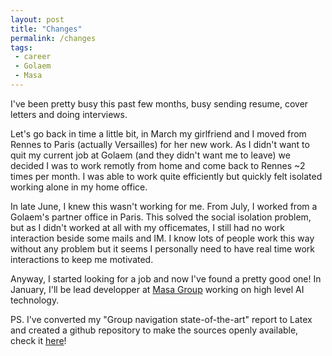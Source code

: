 ```yaml
---
layout: post
title: "Changes"
permalink: /changes
tags:
 - career
 - Golaem
 - Masa
---
```


I've been pretty busy this past few months, busy sending resume, cover letters and doing interviews.

Let's go back in time a little bit, in March my girlfriend and I moved from Rennes to Paris (actually Versailles) for her new work. As I didn't want to quit my current job at Golaem (and they didn't want me to leave) we decided I was to work remotly from home and come back to Rennes ~2 times per month. I was able to work quite efficiently but quickly felt isolated working alone in my home office.

In late June, I knew this wasn't working for me. From July, I worked from a Golaem's partner office in Paris. This solved the social isolation problem, but as I didn't worked at all with my officemates, I still had no work interaction beside some mails and IM. I know lots of people work this way without any problem but it seems I personally need to have real time work interactions to keep me motivated.

Anyway, I started looking for a job and now I've found a pretty good one! In January, I'll be lead developper at [Masa Group](http://www.masagroup.net/) working on high level AI technology.

PS. I've converted my "Group navigation state-of-the-art" report to Latex and created a github repository to make the sources openly available, check it [here](https://github.com/cloderic/Group-navigation-state-of-the-art-report)!
